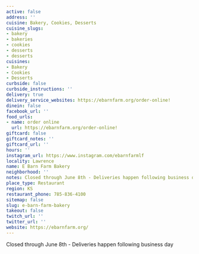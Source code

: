 ```yaml
---
active: false
address: ''
cuisine: Bakery, Cookies, Desserts
cuisine_slugs:
- bakery
- bakeries
- cookies
- desserts
- desserts
cuisines:
- Bakery
- Cookies
- Desserts
curbside: false
curbside_instructions: ''
delivery: true
delivery_service_websites: https://ebarnfarm.org/order-online!
dinein: false
facebook_url: ''
food_urls:
- name: order online
  url: https://ebarnfarm.org/order-online!
giftcard: false
giftcard_notes: ''
giftcard_url: ''
hours: ''
instagram_url: https://www.instagram.com/ebarnfarmlf
locality: Lawrence
name: E Barn Farm Bakery
neighborhood: ''
notes: Closed through June 8th - Deliveries happen following business day
place_type: Restaurant
region: KS
restaurant_phone: 785-836-4100
sitemap: false
slug: e-barn-farm-bakery
takeout: false
twitch_url: ''
twitter_url: ''
website: https://ebarnfarm.org/
---
```


Closed through June 8th - Deliveries happen following business day